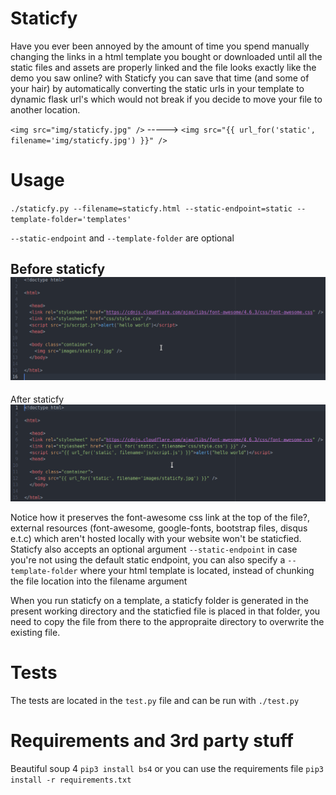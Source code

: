 # Staticfy
Have you ever been annoyed by the amount of time you spend manually changing the links in a html template you bought or downloaded until all the static files and assets are properly linked and the file looks exactly like the demo you saw online?
with Staticfy you can save that time (and some of your hair) by automatically converting the static urls in your template to dynamic flask url's which would not break if you decide to move your file to another location.

`<img src="img/staticfy.jpg" />` -----> `<img src="{{ url_for('static', filename='img/staticfy.jpg') }}" />`

# Usage
`./staticfy.py --filename=staticfy.html --static-endpoint=static --template-folder='templates'`
 
 `--static-endpoint` and `--template-folder` are optional
 
Before staticfy
![alt tag](assets/before.png)
---------------------------------------------------------------------------------------------------------------------------------
After staticfy
![alt tag](assets/after.png)

Notice how it preserves the font-awesome css link at the top of the file?, external resources (font-awesome, google-fonts, bootstrap files, disqus e.t.c) which aren't hosted locally with your website won't be staticfied. Staticfy also accepts an optional argument `--static-endpoint` in case you're not using the default static endpoint, you can also specify a `--template-folder` where your html template is located, instead of chunking the file location into the filename argument

When you run staticfy on a template, a staticfy folder is generated in the present working directory and the staticfied file is placed in that folder, you need to copy the file from there to the appropraite directory to overwrite the existing file.

# Tests
The tests are located in the `test.py` file and can be run with
`./test.py`
 
# Requirements and 3rd party stuff
Beautiful soup 4
`pip3 install bs4` 
or you can use the requirements file `pip3 install -r requirements.txt`
